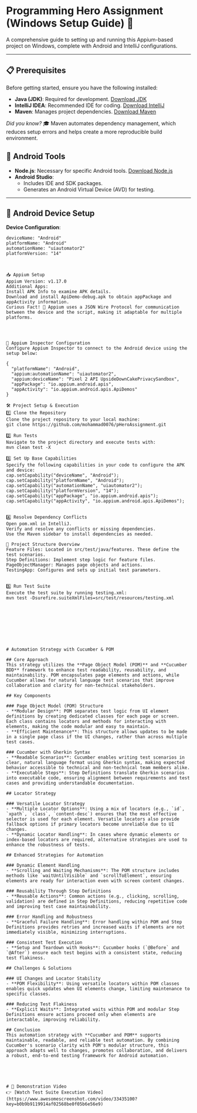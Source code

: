 # Programming Hero Assignment (Windows Setup Guide) 🚀

A comprehensive guide to setting up and running this Appium-based project on Windows, complete with Android and IntelliJ configurations.

---

## 📋 Prerequisites
Before getting started, ensure you have the following installed:

- **Java (JDK)**: Required for development. [Download JDK](https://www.oracle.com/java/technologies/javase-downloads.html)
- **IntelliJ IDEA**: Recommended IDE for coding. [Download IntelliJ](https://www.jetbrains.com/idea/download/)
- **Maven**: Manages project dependencies. [Download Maven](https://maven.apache.org/download.cgi)

*Did you know?* 🎓 Maven automates dependency management, which reduces setup errors and helps create a more reproducible build environment.

## 📲 Android Tools
- **Node.js**: Necessary for specific Android tools. [Download Node.js](https://nodejs.org/)
- **Android Studio**:
  - Includes IDE and SDK packages.
  - Generates an Android Virtual Device (AVD) for testing.

---

## 📱 Android Device Setup
**Device Configuration**:
```properties
deviceName: "Android"
platformName: "Android"
automationName: "uiautomator2"
platformVersion: "14"



📥 Appium Setup
Appium Version: v1.17.0
Additional Apps:
Install APK Info to examine APK details.
Download and install ApiDemo-debug.apk to obtain appPackage and appActivity information.
Curious Fact! 🚀 Appium uses a JSON Wire Protocol for communication between the device and the script, making it adaptable for multiple platforms.




🔌 Appium Inspector Configuration
Configure Appium Inspector to connect to the Android device using the setup below:

{
  "platformName": "Android",
  "appium:automationName": "uiautomator2",
  "appium:deviceName": "Pixel 2 API UpsideDownCakePrivacySandbox",
  "appPackage": "io.appium.android.apis",
  "appActivity": "io.appium.android.apis.ApiDemos"
}

🛠️ Project Setup & Execution
1️⃣ Clone the Repository
Clone the project repository to your local machine:
git clone https://github.com/mohammad0076/pHeroAssignment.git

2️⃣ Run Tests
Navigate to the project directory and execute tests with:
mvn clean test -X

3️⃣ Set Up Base Capabilities
Specify the following capabilities in your code to configure the APK and device:
cap.setCapability("deviceName", "Android");
cap.setCapability("platformName", "Android");
cap.setCapability("automationName", "uiautomator2");
cap.setCapability("platformVersion", "14");
cap.setCapability("appPackage", "io.appium.android.apis");
cap.setCapability("appActivity", "io.appium.android.apis.ApiDemos");


4️⃣ Resolve Dependency Conflicts
Open pom.xml in IntelliJ.
Verify and resolve any conflicts or missing dependencies.
Use the Maven sidebar to install dependencies as needed.

🧩 Project Structure Overview
Feature Files: Located in src/test/java/features. These define the test scenarios.
Step Definitions: Implement step logic for feature files.
PageObjectManager: Manages page objects and actions.
TestingApp: Configures and sets up initial test parameters.


5️⃣ Run Test Suite
Execute the test suite by running testing.xml:
mvn test -Dsurefire.suiteXmlFiles=src/test/resources/testing.xml









# Automation Strategy with Cucumber & POM

## Core Approach
This strategy utilizes the **Page Object Model (POM)** and **Cucumber BDD** framework to enhance test readability, reusability, and maintainability. POM encapsulates page elements and actions, while Cucumber allows for natural language test scenarios that improve collaboration and clarity for non-technical stakeholders.

## Key Components

### Page Object Model (POM) Structure
- **Modular Design**: POM separates test logic from UI element definitions by creating dedicated classes for each page or screen. Each class contains locators and methods for interacting with elements, making the code modular and easy to maintain.
- **Efficient Maintenance**: This structure allows updates to be made in a single page class if the UI changes, rather than across multiple test cases.

### Cucumber with Gherkin Syntax
- **Readable Scenarios**: Cucumber enables writing test scenarios in clear, natural language format using Gherkin syntax, making expected behavior accessible to technical and non-technical team members alike.
- **Executable Steps**: Step Definitions translate Gherkin scenarios into executable code, ensuring alignment between requirements and test cases and providing understandable documentation.

## Locator Strategy

### Versatile Locator Strategy
- **Multiple Locator Options**: Using a mix of locators (e.g., `id`, `xpath`, `class`, `content-desc`) ensures that the most effective selector is used for each element. Versatile locators also provide fallback options if primary locators become unreliable due to UI changes.
- **Dynamic Locator Handling**: In cases where dynamic elements or index-based locators are required, alternative strategies are used to enhance the robustness of tests.

## Enhanced Strategies for Automation

### Dynamic Element Handling
- **Scrolling and Waiting Mechanisms**: The POM structure includes methods like `waitUntilVisible` and `scrollToElement`, ensuring elements are ready for interaction even with screen content changes.

### Reusability Through Step Definitions
- **Reusable Actions**: Common actions (e.g., clicking, scrolling, validation) are defined in Step Definitions, reducing repetitive code and improving test case maintainability.

### Error Handling and Robustness
- **Graceful Failure Handling**: Error handling within POM and Step Definitions provides retries and increased waits if elements are not immediately visible, minimizing interruptions.

### Consistent Test Execution
- **Setup and Teardown with Hooks**: Cucumber hooks (`@Before` and `@After`) ensure each test begins with a consistent state, reducing test flakiness.

## Challenges & Solutions

### UI Changes and Locator Stability
- **POM Flexibility**: Using versatile locators within POM classes enables quick updates when UI elements change, limiting maintenance to specific classes.

### Reducing Test Flakiness
- **Explicit Waits**: Integrated waits within POM and modular Step Definitions ensure actions proceed only when elements are interactable, improving reliability.

## Conclusion
This automation strategy with **Cucumber and POM** supports maintainable, readable, and reliable test automation. By combining Cucumber's scenario clarity with POM's modular structure, this approach adapts well to changes, promotes collaboration, and delivers a robust, end-to-end testing framework for Android automation.





# 🎥 Demonstration Video
👉 [Watch Test Suite Execution Video](https://www.awesomescreenshot.com/video/33435100?key=b0b9b9119914af02568be0f05b6e56e9)


